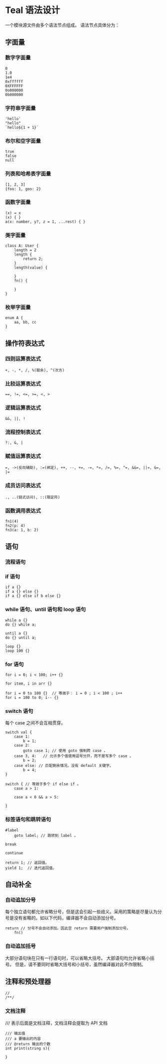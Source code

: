 # Teal 语法设计
一个模块源文件由多个语法节点组成。
语法节点具体分为：

## 字面量

### 数字字面量
```
0
1.0
1e4
0xffffff
0XFFFFFF
0o000000
0b000000
```

### 字符串字面量
```
'hello'
"hello"
`hello${1 + 1}`
```

### 布尔和空字面量
```
true
false
null
```

### 列表和哈希表字面量
```
[1, 2, 3]
{foo: 1, goo: 2}
```

### 函数字面量
```
(x) = x
(x) { }
a(x: number, y?, z = 1, ...rest) { }
```

### 类字面量
```
class A: User {
    length = 2
    length {
        return 2;
    }
    length(value) {
         
    }
    fn() {

    }
}
```

### 枚举字面量
```
enum A {
    aa, bb, cc
}
```

## 操作符表达式

### 四则运算表达式
```
+, -, *, /, %(取余), ^(次方)
```

### 比较运算表达式
```
==, !=, <=, >=, <, >
```

### 逻辑运算表达式
```
&&, ||, !
```

### 流程控制表达式
```
?:, &, |
```

### 赋值运算表达式
```
=, ->(反向辅助), :=(绑定), ++, --, +=, -=, *=, /=, %=, ^=, &&=, ||=, &=, |=
```

### 成员访问表达式
```
., ..(链式访问), ::(限定符)
```

### 函数调用表达式
```
fn1(4)
fn2(p: 4)
fn3(a: 1, b: 2)
```

## 语句

### 流程语句
    
### if 语句
```
if a {}
if a {} else {}
if a {} else if b else {}
```

### while 语句、until 语句和 loop 语句
```
while a {}
do {} while a;

until a {}
do {} until a;

loop {}
loop 100 {}
```

### for 语句
```
for i = 0; i < 100; i++ {}   

for item, i in arr {}

for i = 0 to 100 {}  // 等效于： i = 0 ; i < 100 ; i++
for i = 100 to 0; i-- {}
```

### switch 语句
每个 case 之间不会互相贯穿。

```
switch val {
    case 1:
        b = 1;
    case 2:
        goto case 1; // 使用 goto 强制跨 case 。
    case 3, 4:   // 允许多个值使用逗号分开，而不是写多个 case 。
        b = 2;
    case else: // 匹配剩余情况。没有 default 关键字。
        b = 4;
}

switch { // 等效于多个 if else if 。
    case a > 1:
    
    case a < 0 && a > 5:
    
}
```

### 标签语句和跳转语句
```
#label
    goto label; // 跳转到 label 。
    
break

continue
    
return 1; // 返回值。
yield 1;  // 迭代返回值。
```

## 自动补全

### 自动追加分号
每个独立语句都允许省略分号，但是这会引起一些歧义。采用的策略是尽量认为分号是没有省略的。如以下代码，编译器不会自动添加分号。
```
return // 分号不会自动添加。因此空 return 需要用户强制添加分号。
    fn()
```

### 自动追加括号
大部分语句块在只有一行语句时，可以省略大括号。
大部语句均允许省略小括号。
但是，请不要同时省略大括号和小括号，虽然编译器对此不作限制。

## 注释和预处理器
```
//
/**/
```

### 文档注释
/// 表示后面是文档注释，文档注释会提取为 API 文档
    
```
/// 输出值
/// a 要输出的内容
/// @return 输出的个数
int print(string s){

}
```
